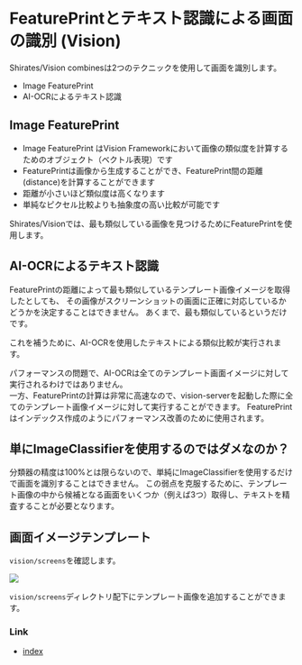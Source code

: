 # FeaturePrintとテキスト認識による画面の識別 (Vision)

Shirates/Vision combinesは2つのテクニックを使用して画面を識別します。

- Image FeaturePrint
- AI-OCRによるテキスト認識

## Image FeaturePrint

- Image FeaturePrint はVision Frameworkにおいて画像の類似度を計算するためのオブジェクト（ベクトル表現）です
- FeaturePrintは画像から生成することができ、FeaturePrint間の距離(distance)を計算することができます
- 距離が小さいほど類似度は高くなります
- 単純なピクセル比較よりも抽象度の高い比較が可能です

Shirates/Visionでは、最も類似している画像を見つけるためにFeaturePrintを使用します。

## AI-OCRによるテキスト認識

FeaturePrintの距離によって最も類似しているテンプレート画像イメージを取得したとしても、
その画像がスクリーンショットの画面に正確に対応しているかどうかを決定することはできません。
あくまで、最も類似しているというだけです。

これを補うために、AI-OCRを使用したテキストによる類似比較が実行されます。

パフォーマンスの問題で、AI-OCRは全てのテンプレート画面イメージに対して実行されるわけではありません。<br>
一方、FeaturePrintの計算は非常に高速なので、vision-serverを起動した際に全てのテンプレート画像イメージに対して実行することができます。
FeaturePrintはインデックス作成のようにパフォーマンス改善のために使用されます。

## 単にImageClassifierを使用するのではダメなのか？

分類器の精度は100%とは限らないので、単純にImageClassifierを使用するだけで画面を識別することはできません。
この弱点を克服するために、テンプレート画像の中から候補となる画面をいくつか（例えば3つ）取得し、テキストを精査することが必要となります。

## 画面イメージテンプレート

```vision/screens```を確認します。

![](_images/template_screen_images.png)

`vision/screens`ディレクトリ配下にテンプレート画像を追加することができます。

### Link

- [index](../../../index_ja.md)
